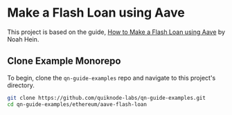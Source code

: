 # Make a Flash Loan using Aave

This project is based on the guide, [How to Make a Flash Loan using Aave](https://www.quicknode.com/guides/defi/how-to-make-a-flash-loan-using-aave?utm_source=qn-github&utm_campaign=flash_loan&utm_content=sign-up&utm_medium=generic) by Noah Hein.

## Clone Example Monorepo

To begin, clone the `qn-guide-examples` repo and navigate to this project's directory.

```bash
git clone https://github.com/quiknode-labs/qn-guide-examples.git
cd qn-guide-examples/ethereum/aave-flash-loan
```
